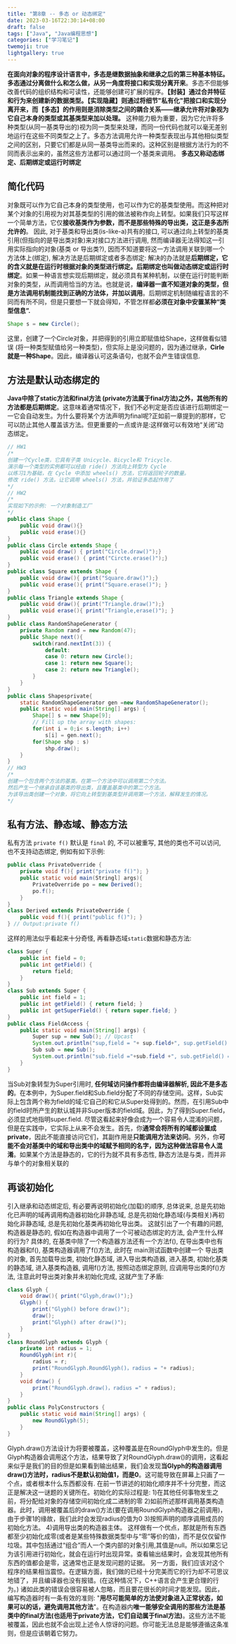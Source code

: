 ```yaml
---
title: "第8章 -- 多态 or 动态绑定"
date: 2023-03-16T22:30:14+08:00
draft: false
tags: ["Java", "Java编程思想"]
categories: ["学习笔记"]
twemoji: true
lightgallery: true
---
```


**在面向对象的程序设计语言中，多态是继数据抽象和继承之后的第三种基本特征。多态通过分离做什么和怎么做，从另一角度将接口和实现分离开来**。多态不但能够改善代码的组织结构和可读性，还能够创建可扩展的程序。**【封装】通过合并特征和行为来创建新的数据类型。【实现隐藏】则通过将细节"私有化"把接口和实现分离开来，而【多态】的作用则是消除类型之间的耦合关系——继承允许将对象视为它自己本身的类型或其基类型来加以处理。**
这种能力极为重要，因为它允许将多种类型(从同一基类导出的)视为同一类型来处理，而同一份代码也就可以毫无差别地运行在这些不同类型之上了。多态方法调用允许一种类型表现出与其他相似类型之间的区别，只要它们都是从同一基类导出而来的。这种区别是根据方法行为的不同而表示出来的，虽然这些方法都可以通过同一个基类来调用。
**多态又称动态绑定、后期绑定或运行时绑定**

## 简化代码
对象既可以作为它自己本身的类型使用，也可以作为它的基类型使用。而这种把对某个对象的引用视为对其基类型的引用的做法被称作向上转型。如果我们只写这样一个简单方法，它仅**接收基类作为参数，而不是那些特殊的导出类，这正是多态所允许的**。
因此, 对于基类和导出类(is-like-a)共有的接口, 可以通过向上转型的基类引用(但指向的是导出类对象)来对接口方法进行调用, 然而编译器无法得知这一引用实际指向的对象(基类 or 导出类?), 因而不知道要将这一方法调用关联到哪一个方法体上(绑定), 解决方法是后期绑定或者多态绑定: 
解决的办法就是**后期绑定，它的含义就是在运行时根据对象的类型进行绑定。后期绑定也叫做动态绑定或运行时绑定**。如果一种语言想实现后期绑定，就必须具有某种机制，以便在运行时能判断对象的类型，从而调用恰当的方法。也就是说，**编译器一直不知道对象的类型，但是方法调用机制能找到正确的方法体，并加以调用**。后期绑定机制随编程语言的不同而有所不同，但是只要想一下就会得知，不管怎样都**必须在对象中安置某种“类型信息”.**
```java
Shape s = new Circle();
```
这里，创建了一个Circle对象，并把得到的引用立即赋值给Shape，这样做看似错误 (将一种类型赋值给另一种类型)，但实际上是没问题的，因为通过继承，**Cirle就是一种Shape**。因此，编译器认可这条语句，也就不会产生错误信息.

## 方法是默认动态绑定的
**Java中除了static方法和final方法 (private方法属于final方法)之外，其他所有的方法都是后期绑定**。这意味着通常情况下，我们不必判定是否应该进行后期绑定一一它会自动发生。为什么要将某个方法声明为final呢?正如前一章提到的那样，它可以防止其他人覆盖该方法。但更重要的一点或许是:这样做可以有效地“关闭”动态绑定。

```java
// HW1
/*
创建一个Cycle类，它具有子类 Unicycle、Bicycle和 Tricycle.
演示每一个类型的实例都可以经由 ride() 方法向上转型为 Cycle
以练习1为基础，在 Cycle 中添加 wheels() 方法，它将返回轮子的数量。
修改 ride() 方法，让它调用 wheels() 方法，并验证多态起作用了
*/
// HW2
/*
实现如下的示例: 一个对象制造工厂
*/
public class Shape {
    public void draw(){}
    public void erase(){}
}
public class Circle extends Shape {
    public void draw() { print("Circle.draw()");}
    public void erase() { print("Circte.erase()");}
}
public class Square extends Shape {
    public void draw(){ print("Square.draw()");}
    public void erase(){ print("Square.erase()"); }
}
public class Triangle extends Shape {
    public void draw(){ print("Triangle.draw()");}
    public void erase(){ print("Triangle,erase()"); }
}
public class RandomShapeGenerator {
    private Random rand = new Random(47);
    public Shape next(){
        switch(rand.nextInt(3)) {
            default:
            case 0: return new Circle();
            case 1: return new Square();
            case 2: return new Triangle();
        }
    }
}
public class Shapesprivate{
    static RandomShapeGenerator gen =new RandomShapeGenerator();
    public static void main(String[] args) {
        Shape[] s = new Shape[9];
        // Fill up the array with shapes:
        for(int i = 0;i< s.length; i++)
            s[i] = gen.next();
        for(Shape shp : s)
            shp.draw();
    }
}
// HW3
/*
创建一个包含两个方法的基类。在第一个方法中可以调用第二个方法。
然后产生一个继承自该基类的导出类，且覆盖基类中的第二个方法。
为该导出类创建一个对象，将它向上转型到基类型并调用第一个方法，解释发生的情况。
*/
```

## 私有方法、静态域、静态方法
私有方法 `private f()` 默认是 `final` 的, 不可以被重写, 其他的类也不可以访问, 也不支持动态绑定, 例如有如下示例:
```java
public class PrivateOverride {
    private void f(){ print("private f()"); }
    public static void main(Stringl] args){
        PrivateOverride po = new Derived();
        po.f();
    }
}
class Derived extends PrivateOverride {
    public void f(){ print("public f()"); }
} // Output:private f()
```
这样的用法似乎看起来十分奇怪, 再看静态域`static`数据和静态方法:
```java
class Super {
    public int field = 0;
    public int getField() {
        return field; 
    }
}
class Sub extends Super {
    public int field = 1;
    public int getField() { return field; }
    public int getSuperField() { return super.field; }
}
public class FieldAccess {
    public static void main(String[] args) {
        Super sup = new Sub(); // Upcast
        System.out.println("sup,field = "+ sup.field+", sup.getField() = "+ sup.getField());
        Sub sub = new Sub();
        System.out.println("sub.field ="+sub.field +", sub.getField() = "+sub.getField() + "sub.getSuperField() = "+sub.getSuperField());
    }
}
```
当Sub对象转型为Super引用时, **任何域访问操作都将由编译器解析, 因此不是多态的**。在本例中，为Super.field和Sub.field分配了不同的存储空间。这样，Sub实际上包含两个称为field的域:它自己的和它从Super处得到的。然而，在引用Sub中的field时所产生的默认城并非Super版本的field域。因此，为了得到Super.field，必须显式地指明super.field.
尽管这看起来好像会成为一个容易令人混淆的问题，但是在实践中，它实际上从来不会发生。首先，你**通常会将所有的域都设置成private**，因此不能直接访问它们，其副作用是**只能调用方法来访问**。另外，你**可能不会对基类中的域和导出类中的域赋予相同的名字，因为这种做法容易令人混淆**。如果某个方法是静态的，它的行为就不具有多态性, 静态方法是与类，而并非与单个的对象相关联的

## 再谈初始化
引入继承和动态绑定后, 有必要再说明初始化(加载)的顺序, 总体说来, 总是先初始化已声明的域再调用构造器初始化非静态域, 总是先初始化静态域(与类相关)再初始化非静态域, 总是先初始化基类再初始化导出类。
这就引出了一个有趣的问题, 构造器是静态的, 假如在构造器中调用了一个可被动态绑定的方法, 会产生什么样的行为? 具体的, 在基类中除了一个构造器方法还有一个方法f(), 在导出类中也有构造器和f(), 基类构造器调用了f()方法, 此时在 main测试函数中创建一个 导出类的对象, 首先加载导出类, 初始化静态域, 进入导出类构造器, 进入基类, 初始化基类的静态域, 进入基类构造器, 调用f()方法, 按照动态绑定原则, 应调用导出类的f()方法, 注意此时导出类对象并未初始化完成, 这就产生了矛盾:
```java
class Glyph {
    void draw(){ print("Glyph,draw()");}
    Glyph() {
        print("Glyph() before draw()");
        draw();
        print("Glyph() after draw()");
    }
}
class RoundGlyph extends Glyph {
    private int radius = 1;
    RoundGlyph(int r){
        radius = r;
        print("RoundGlyph.RoundGlyph()，radius = "+ radius);
    }
    void draw() {
        print("RoundGlyph.draw()，radius =" + radius);
    }
}
public class PolyConstructors {
    public static void main(String[] args) {
        new RoundGlyph(5);
    }
}
```
Glyph.draw()方法设计为将要被覆盖，这种覆盖是在RoundGlyph中发生的。但是Glyph构造器会调用这个方法，结果导致了对RoundGlyph.draw()的调用，这看起来似乎是我们的目的但是如果看到输出结果，我们会发现**当Glyph的构造器调用draw()方法时，radius不是默认初始值1，而是0**。这可能导致在屏幕上只画了一个点，或者根本什么东西都没有.
在前一节讲述的初始化顺序并不十分完整，而这正是解决这一谜题的关键所在。初始化的实际过程是:
1)在其他任何事物发生之前，将分配给对象的存储空间初始化成二进制的零
2)如前所述那样调用基类构造器。此时，调用被覆盖后的draw()方法(要在调用RoundGlyph构造器之前调用)，由于步骤1的缘故，我们此时会发现radius的值为0
3)按照声明的顺序调用成员的初始化方法。
4)调用导出类的构造器主体。
这样做有一个优点，那就是所有东西都至少初始化成零(或者是某些特殊数据类型中与“零”等价的值)，而不是仅仅留作垃圾。其中包括通过“组合”而人一个类内部的对象引用,其值是null。所以如果忘记为该引用进行初始化，就会在运行时出现异常。查看输出结果时，会发现其他所有东西的值都会是零，这通常也正是发现问题的证据。
另一方面，我们应该对这个程序的结果相当震惊。在逻辑方面，我们做的已经十分完美而它的行为却不可思议地错了，并且编译器也没有报错。(在这种情况下，C++语言会产生更合理的行为。) 诸如此类的错误会很容易被人忽略，而且要花很长的时间才能发现。因此，编写构造器时有一条有效的准则: "**用尽可能简单的方法使对象进入正常状态，如果可以的话，避免调用其他方法**"。在构造器内**唯一能够安全调用的那些方法是基类中的final方法(也适用于private方法，它们自动属于final方法)**。这些方法不能被覆盖，因此也就不会出现上述令人惊讶的问题。你可能无法总是能够遵循这条准则，但是应该朝着它努力。
